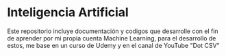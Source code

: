 # Inteligencia Artificial
Este repositorio incluye documentación y codigos que desarrolle con el fin de aprender por mi propia cuenta Machine Learning, para el desarrollo de estos, me base en un curso de Udemy y en el canal de YouTube "Dot CSV"
